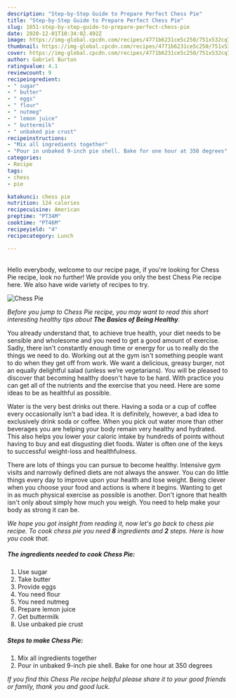 ```yaml
---
description: "Step-by-Step Guide to Prepare Perfect Chess Pie"
title: "Step-by-Step Guide to Prepare Perfect Chess Pie"
slug: 1651-step-by-step-guide-to-prepare-perfect-chess-pie
date: 2020-12-01T10:34:02.492Z
image: https://img-global.cpcdn.com/recipes/4771b6231ce5c250/751x532cq70/chess-pie-recipe-main-photo.jpg
thumbnail: https://img-global.cpcdn.com/recipes/4771b6231ce5c250/751x532cq70/chess-pie-recipe-main-photo.jpg
cover: https://img-global.cpcdn.com/recipes/4771b6231ce5c250/751x532cq70/chess-pie-recipe-main-photo.jpg
author: Gabriel Burton
ratingvalue: 4.1
reviewcount: 9
recipeingredient:
- " sugar"
- " butter"
- " eggs"
- " flour"
- " nutmeg"
- " lemon juice"
- " buttermilk"
- " unbaked pie crust"
recipeinstructions:
- "Mix all ingredients together"
- "Pour in unbaked 9-inch pie shell. Bake for one hour at 350 degrees"
categories:
- Recipe
tags:
- chess
- pie

katakunci: chess pie 
nutrition: 124 calories
recipecuisine: American
preptime: "PT34M"
cooktime: "PT46M"
recipeyield: "4"
recipecategory: Lunch

---
```

<br>
Hello everybody, welcome to our recipe page, if you're looking for Chess Pie recipe, look no further! We provide you only the best Chess Pie recipe here. We also have wide variety of recipes to try.
<br>


![Chess Pie](https://img-global.cpcdn.com/recipes/4771b6231ce5c250/751x532cq70/chess-pie-recipe-main-photo.jpg)

<i>Before you jump to Chess Pie recipe, you may want to read this short interesting healthy tips about <strong>The Basics of Being Healthy</strong>.</i>

You already understand that, to achieve true health, your diet needs to be sensible and wholesome and you need to get a good amount of exercise. Sadly, there isn't constantly enough time or energy for us to really do the things we need to do. Working out at the gym isn't something people want to do when they get off from work. We want a delicious, greasy burger, not an equally delightful salad (unless we’re vegetarians). You will be pleased to discover that becoming healthy doesn't have to be hard. With practice you can get all of the nutrients and the exercise that you need. Here are some ideas to be as healthful as possible.

Water is the very best drinks out there. Having a soda or a cup of coffee every occasionally isn’t a bad idea. It is definitely, however, a bad idea to exclusively drink soda or coffee. When you pick out water more than other beverages you are helping your body remain very healthy and hydrated. This also helps you lower your caloric intake by hundreds of points without having to buy and eat disgusting diet foods. Water is often one of the keys to successful weight-loss and healthfulness.

There are lots of things you can pursue to become healthy. Intensive gym visits and narrowly defined diets are not always the answer. You can do little things every day to improve upon your health and lose weight. Being clever when you choose your food and actions is where it begins. Wanting to get in as much physical exercise as possible is another. Don't ignore that health isn't only about simply how much you weigh. You need to help make your body as strong it can be. 


<i>We hope you got insight from reading it, now let's go back to chess pie recipe. To cook chess pie you need <strong>8</strong> ingredients and <strong>2</strong> steps. Here is how you cook that.
</i>

##### The ingredients needed to cook Chess Pie:

1. Use  sugar
1. Take  butter
1. Provide  eggs
1. You need  flour
1. You need  nutmeg
1. Prepare  lemon juice
1. Get  buttermilk
1. Use  unbaked pie crust


##### Steps to make Chess Pie:

1. Mix all ingredients together
1. Pour in unbaked 9-inch pie shell. Bake for one hour at 350 degrees


<i>If you find this Chess Pie recipe helpful please share it to your good friends or family, thank you and good luck.</i>

